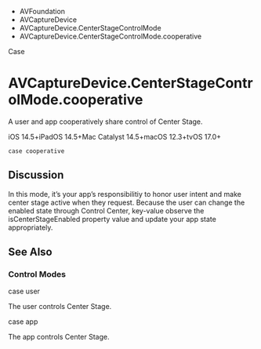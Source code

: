 

- AVFoundation
- AVCaptureDevice
- AVCaptureDevice.CenterStageControlMode
-  AVCaptureDevice.CenterStageControlMode.cooperative 

Case

# AVCaptureDevice.CenterStageControlMode.cooperative

A user and app cooperatively share control of Center Stage.

iOS 14.5+iPadOS 14.5+Mac Catalyst 14.5+macOS 12.3+tvOS 17.0+

``` source
case cooperative
```

## Discussion

In this mode, it’s your app’s responsibilitiy to honor user intent and make center stage active when they request. Because the user can change the enabled state through Control Center, key-value observe the isCenterStageEnabled property value and update your app state appropriately.

## See Also

### Control Modes

case user

The user controls Center Stage.

case app

The app controls Center Stage.

